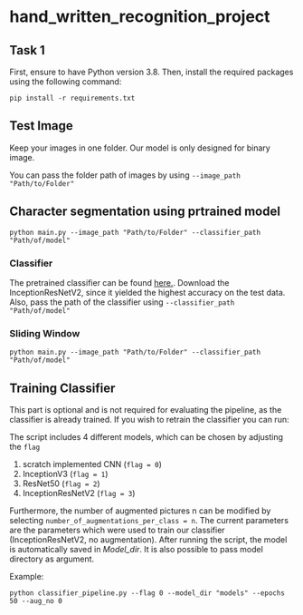 # hand_written_recognition_project

## Task 1

First, ensure to have Python version 3.8.
Then, install the required packages using the following command:
```
pip install -r requirements.txt
```

## Test Image
Keep your images in one folder. Our model is only designed for binary image.

You can pass the folder path of images by using `--image_path "Path/to/Folder"`


## Character segmentation using prtrained model
```
python main.py --image_path "Path/to/Folder" --classifier_path "Path/of/model"
```
### Classifier
The pretrained classifier can be found [here.](https://drive.google.com/drive/folders/1NqDdevh42zpoUPsWMux6de33plXEdUpB). 
Download the InceptionResNetV2, since it yielded the highest accuracy on the test data. 
Also, pass the path of the classifier using `--classifier_path "Path/of/model"`

### Sliding Window
```
python main.py --image_path "Path/to/Folder" --classifier_path "Path/of/model"
```


## Training Classifier
This part is optional and is not required for evaluating the pipeline, as the classifier is already trained.
If you wish to retrain the classifier you can run:

The script includes 4 different models, which can be chosen by adjusting the `flag` 
1. scratch implemented CNN (`flag = 0`)
2. InceptionV3 (`flag = 1`)
3. ResNet50 (`flag = 2`)
4. InceptionResNetV2 (`flag = 3`)<br/>

Furthermore, the number of augmented pictures n can be modified by selecting `number_of_augmentations_per_class = n`. 
The current parameters are the parameters which were used to train our classifier (InceptionResNetV2, no augmentation). 
After running the script, the model is automatically saved in *Model_dir*. It is also possible to pass model directory as argument.

Example:

```
python classifier_pipeline.py --flag 0 --model_dir "models" --epochs 50 --aug_no 0
```








